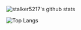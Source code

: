 ![stalker5217's github stats](https://github-readme-stats.vercel.app/api?username=stalker5217&count_private=true&show_icons=true&theme=dark&hide=stars,prs,issues,contribs)

![Top Langs](https://github-readme-stats.vercel.app/api/top-langs/?username=stalker5217&hide=c)
